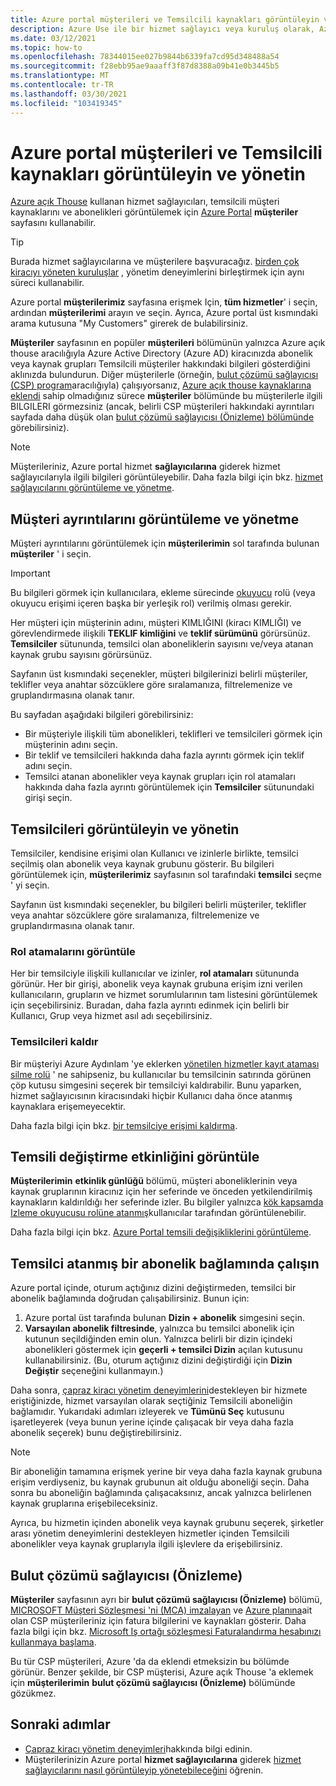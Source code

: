 ```yaml
---
title: Azure portal müşterileri ve Temsilcili kaynakları görüntüleyin ve yönetin
description: Azure Use ile bir hizmet sağlayıcı veya kuruluş olarak, Azure portal tüm temsilcilerimizi ve aboneliklerinizi, müşterilerime giderek görüntüleyebilirsiniz.
ms.date: 03/12/2021
ms.topic: how-to
ms.openlocfilehash: 78344015ee027b9844b6339fa7cd95d348488a54
ms.sourcegitcommit: f28ebb95ae9aaaff3f87d8388a09b41e0b3445b5
ms.translationtype: MT
ms.contentlocale: tr-TR
ms.lasthandoff: 03/30/2021
ms.locfileid: "103419345"
---
```

# <a name="view-and-manage-customers-and-delegated-resources-in-the-azure-portal"></a>Azure portal müşterileri ve Temsilcili kaynakları görüntüleyin ve yönetin

[Azure açık Thouse](../overview.md) kullanan hizmet sağlayıcıları, temsilcili müşteri kaynaklarını ve abonelikleri görüntülemek için [Azure Portal](https://portal.azure.com) **müşteriler** sayfasını kullanabilir.

> [!TIP]
> Burada hizmet sağlayıcılarına ve müşterilere başvuracağız. [birden çok kiracıyı yöneten kuruluşlar](../concepts/enterprise.md) , yönetim deneyimlerini birleştirmek için aynı süreci kullanabilir.

Azure portal **müşterilerimiz** sayfasına erişmek Için, **tüm hizmetler**' i seçin, ardından **müşterilerimi** arayın ve seçin. Ayrıca, Azure portal üst kısmındaki arama kutusuna "My Customers" girerek de bulabilirsiniz.

**Müşteriler** sayfasının en popüler **müşterileri** bölümünün yalnızca Azure açık thouse aracılığıyla Azure Active Directory (Azure AD) kiracınızda abonelik veya kaynak grupları Temsilcili müşteriler hakkındaki bilgileri gösterdiğini aklınızda bulundurun. Diğer müşterilerle (örneğin, [bulut çözümü sağlayıcısı (CSP) program](/partner-center/csp-overview)aracılığıyla) çalışıyorsanız, [Azure açık thouse kaynaklarına eklendi](onboard-customer.md) sahip olmadığınız sürece **müşteriler** bölümünde bu müşterilerle ilgili BILGILERI görmezsiniz (ancak, belirli CSP müşterileri hakkındaki ayrıntıları sayfada daha düşük olan [bulut çözümü sağlayıcısı (Önizleme) bölümünde](#cloud-solution-provider-preview) görebilirsiniz).

> [!NOTE]
> Müşterileriniz, Azure portal hizmet **sağlayıcılarına** giderek hizmet sağlayıcılarıyla ilgili bilgileri görüntüleyebilir. Daha fazla bilgi için bkz. [hizmet sağlayıcılarını görüntüleme ve yönetme](view-manage-service-providers.md).

## <a name="view-and-manage-customer-details"></a>Müşteri ayrıntılarını görüntüleme ve yönetme

Müşteri ayrıntılarını görüntülemek için **müşterilerimin** sol tarafında bulunan **müşteriler** ' i seçin.

> [!IMPORTANT]
> Bu bilgileri görmek için kullanıcılara, ekleme sürecinde [okuyucu](../../role-based-access-control/built-in-roles.md#reader) rolü (veya okuyucu erişimi içeren başka bir yerleşik rol) verilmiş olması gerekir.

Her müşteri için müşterinin adını, müşteri KIMLIĞINI (kiracı KIMLIĞI) ve görevlendirmede ilişkili **TEKLIF kimliğini** ve **teklif sürümünü** görürsünüz. **Temsilciler** sütununda, temsilci olan aboneliklerin sayısını ve/veya atanan kaynak grubu sayısını görürsünüz.

Sayfanın üst kısmındaki seçenekler, müşteri bilgilerinizi belirli müşteriler, teklifler veya anahtar sözcüklere göre sıralamanıza, filtrelemenize ve gruplandırmasına olanak tanır.

Bu sayfadan aşağıdaki bilgileri görebilirsiniz:

- Bir müşteriyle ilişkili tüm abonelikleri, teklifleri ve temsilcileri görmek için müşterinin adını seçin.
- Bir teklif ve temsilcileri hakkında daha fazla ayrıntı görmek için teklif adını seçin.
- Temsilci atanan abonelikler veya kaynak grupları için rol atamaları hakkında daha fazla ayrıntı görüntülemek için **Temsilciler** sütunundaki girişi seçin.

## <a name="view-and-manage-delegations"></a>Temsilcileri görüntüleyin ve yönetin

Temsilciler, kendisine erişimi olan Kullanıcı ve izinlerle birlikte, temsilci seçilmiş olan abonelik veya kaynak grubunu gösterir. Bu bilgileri görüntülemek için, **müşterilerimiz** sayfasının sol tarafındaki **temsilci** seçme ' yi seçin.

Sayfanın üst kısmındaki seçenekler, bu bilgileri belirli müşteriler, teklifler veya anahtar sözcüklere göre sıralamanıza, filtrelemenize ve gruplandırmasına olanak tanır.

### <a name="view-role-assignments"></a>Rol atamalarını görüntüle

Her bir temsilciyle ilişkili kullanıcılar ve izinler, **rol atamaları** sütununda görünür. Her bir girişi, abonelik veya kaynak grubuna erişim izni verilen kullanıcıların, grupların ve hizmet sorumlularının tam listesini görüntülemek için seçebilirsiniz. Buradan, daha fazla ayrıntı edinmek için belirli bir Kullanıcı, Grup veya hizmet asıl adı seçebilirsiniz.

### <a name="remove-delegations"></a>Temsilcileri kaldır

Bir müşteriyi Azure Aydınlam 'ye eklerken [yönetilen hizmetler kayıt ataması silme rolü](../../role-based-access-control/built-in-roles.md#managed-services-registration-assignment-delete-role) ' ne sahipseniz, bu kullanıcılar bu temsilcinin satırında görünen çöp kutusu simgesini seçerek bir temsilciyi kaldırabilir. Bunu yaparken, hizmet sağlayıcısının kiracısındaki hiçbir Kullanıcı daha önce atanmış kaynaklara erişemeyecektir.

Daha fazla bilgi için bkz. [bir temsilciye erişimi kaldırma](remove-delegation.md).

## <a name="view-delegation-change-activity"></a>Temsili değiştirme etkinliğini görüntüle

**Müşterilerimin** **etkinlik günlüğü** bölümü, müşteri aboneliklerinin veya kaynak gruplarının kiracınız için her seferinde ve önceden yetkilendirilmiş kaynakların kaldırıldığı her seferinde izler. Bu bilgiler yalnızca [kök kapsamda Izleme okuyucusu rolüne atanmış](monitor-delegation-changes.md)kullanıcılar tarafından görüntülenebilir.

Daha fazla bilgi için bkz. [Azure Portal temsili değişikliklerini görüntüleme](monitor-delegation-changes.md#view-delegation-changes-in-the-azure-portal).

## <a name="work-in-the-context-of-a-delegated-subscription"></a>Temsilci atanmış bir abonelik bağlamında çalışın

Azure portal içinde, oturum açtığınız dizini değiştirmeden, temsilci bir abonelik bağlamında doğrudan çalışabilirsiniz. Bunun için:

1. Azure portal üst tarafında bulunan **Dizin + abonelik** simgesini seçin.
2. **Varsayılan abonelik filtresinde**, yalnızca bu temsilci abonelik için kutunun seçildiğinden emin olun. Yalnızca belirli bir dizin içindeki abonelikleri göstermek için **geçerli + temsilci Dizin** açılan kutusunu kullanabilirsiniz. (Bu, oturum açtığınız dizini değiştirdiği için **Dizin Değiştir** seçeneğini kullanmayın.)

Daha sonra, [çapraz kiracı yönetim deneyimlerini](../concepts/cross-tenant-management-experience.md)destekleyen bir hizmete eriştiğinizde, hizmet varsayılan olarak seçtiğiniz Temsilcili aboneliğin bağlamıdır. Yukarıdaki adımları izleyerek ve **Tümünü Seç** kutusunu işaretleyerek (veya bunun yerine içinde çalışacak bir veya daha fazla abonelik seçerek) bunu değiştirebilirsiniz.

> [!NOTE]
> Bir aboneliğin tamamına erişmek yerine bir veya daha fazla kaynak grubuna erişim verdiyseniz, bu kaynak grubunun ait olduğu aboneliği seçin. Daha sonra bu aboneliğin bağlamında çalışacaksınız, ancak yalnızca belirlenen kaynak gruplarına erişebileceksiniz.

Ayrıca, bu hizmetin içinden abonelik veya kaynak grubunu seçerek, şirketler arası yönetim deneyimlerini destekleyen hizmetler içinden Temsilcili abonelikler veya kaynak gruplarıyla ilgili işlevlere da erişebilirsiniz.

## <a name="cloud-solution-provider-preview"></a>Bulut çözümü sağlayıcısı (Önizleme)

**Müşteriler** sayfasının ayrı bir **bulut çözümü sağlayıcısı (Önizleme)** bölümü, [MICROSOFT Müşteri Sözleşmesi 'ni (MCA) imzalayan](/partner-center/confirm-customer-agreement) ve [Azure planına](/partner-center/azure-plan-get-started)ait olan CSP müşterileriniz için fatura bilgilerini ve kaynakları gösterir. Daha fazla bilgi için bkz. [Microsoft Iş ortağı sözleşmesi Faturalandırma hesabınızı kullanmaya başlama](../../cost-management-billing/understand/mpa-overview.md).

Bu tür CSP müşterileri, Azure 'da da eklendi etmeksizin bu bölümde görünür. Benzer şekilde, bir CSP müşterisi, Azure açık Thouse 'a eklemek için **müşterilerimin** **bulut çözümü sağlayıcısı (Önizleme)** bölümünde gözükmez.

## <a name="next-steps"></a>Sonraki adımlar

- [Çapraz kiracı yönetim deneyimleri](../concepts/cross-tenant-management-experience.md)hakkında bilgi edinin.
- Müşterilerinizin Azure portal **hizmet sağlayıcılarına** giderek [hizmet sağlayıcılarını nasıl görüntüleyip yönetebileceğini](view-manage-service-providers.md) öğrenin.
